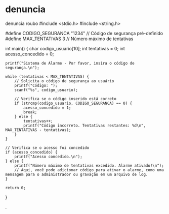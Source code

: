 # denuncia
denuncia roubo
#include <stdio.h>
#include <string.h>

#define CODIGO_SEGURANCA "1234" // Código de segurança pré-definido
#define MAX_TENTATIVAS 3 // Número máximo de tentativas

int main() {
    char codigo_usuario[10];
    int tentativas = 0;
    int acesso_concedido = 0;

    printf("Sistema de Alarme - Por favor, insira o código de segurança.\n");

    while (tentativas < MAX_TENTATIVAS) {
        // Solicita o código de segurança ao usuário
        printf("Código: ");
        scanf("%s", codigo_usuario);

        // Verifica se o código inserido está correto
        if (strcmp(codigo_usuario, CODIGO_SEGURANCA) == 0) {
            acesso_concedido = 1;
            break;
        } else {
            tentativas++;
            printf("Código incorreto. Tentativas restantes: %d\n", MAX_TENTATIVAS - tentativas);
        }
    }

    // Verifica se o acesso foi concedido
    if (acesso_concedido) {
        printf("Acesso concedido.\n");
    } else {
        printf("Número máximo de tentativas excedido. Alarme ativado!\n");
        // Aqui, você pode adicionar código para ativar o alarme, como uma mensagem para o administrador ou gravação em um arquivo de log.
    }

    return 0;
}



.
